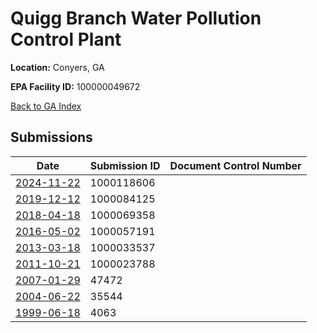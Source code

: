 # Quigg Branch Water Pollution Control Plant

**Location:** Conyers, GA

**EPA Facility ID:** 100000049672

[Back to GA Index](../../index.md)

## Submissions

| Date | Submission ID | Document Control Number |
|------|--------------|-------------------------|
| [2024-11-22](submissions/1000118606.md) | 1000118606 |  |
| [2019-12-12](submissions/1000084125.md) | 1000084125 |  |
| [2018-04-18](submissions/1000069358.md) | 1000069358 |  |
| [2016-05-02](submissions/1000057191.md) | 1000057191 |  |
| [2013-03-18](submissions/1000033537.md) | 1000033537 |  |
| [2011-10-21](submissions/1000023788.md) | 1000023788 |  |
| [2007-01-29](submissions/47472.md) | 47472 |  |
| [2004-06-22](submissions/35544.md) | 35544 |  |
| [1999-06-18](submissions/4063.md) | 4063 |  |
